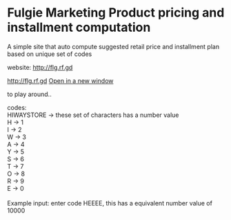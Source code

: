 # Fulgie Marketing Product pricing and installment computation
A simple site that auto compute suggested retail price and installment plan based on unique set of codes

website: http://flg.rf.gd

<a href="http://flg.rf.gd" target="_blank"> http://flg.rf.gd </a>
<a href="[test.html](http://flg.rf.gd)" onclick="return ! window.open(this.href);">[Open in a new window](http://flg.rf.gd)</a>

to play around..

codes: <br/>
HIWAYSTORE -> these set of characters has a number value
<br/>
H -> 1 <br/>
I -> 2 <br/>
W -> 3 <br/>
A -> 4 <br/>
Y -> 5 <br/>
S -> 6 <br/>
T -> 7 <br/>
O -> 8 <br/>
R -> 9 <br/>
E -> 0 <br/>
<br/>
Example input: enter code HEEEE, this has a equivalent number value of 10000






